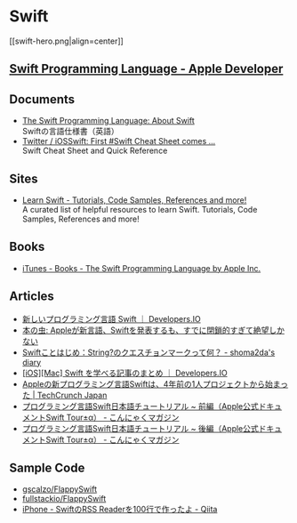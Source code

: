 # Swift

[[swift-hero.png|align=center]]

## [Swift Programming Language - Apple Developer](https://developer.apple.com/swift/)

## Documents

- [The Swift Programming Language: About Swift](https://developer.apple.com/library/prerelease/ios/documentation/Swift/Conceptual/Swift_Programming_Language/index.html)  
  Swiftの言語仕様書（英語）
- [Twitter / iOSSwift: First #Swift Cheat Sheet comes ...](https://twitter.com/iOSSwift/status/473768737561391105)  
  Swift Cheat Sheet and Quick Reference

## Sites

- [Learn Swift - Tutorials, Code Samples, References and more!](http://www.learnswift.tips/)  
  A curated list of helpful resources to learn Swift. Tutorials, Code Samples, References and more!

## Books

- [iTunes - Books - The Swift Programming Language by Apple Inc.](https://itunes.apple.com/us/book/the-swift-programming-language/id881256329?mt=11)

## Articles

- [新しいプログラミング言語 Swift ｜ Developers.IO](http://dev.classmethod.jp/smartphone/swift/)
- [本の虫: Appleが新言語、Swiftを発表するも、すでに閉鎖的すぎて絶望しかない](http://cpplover.blogspot.jp/2014/06/appleswift.html)
- [Swiftことはじめ：String?のクエスチョンマークって何？ - shoma2da's diary](http://shoma2da.hatenablog.com/entry/2014/06/03/233312)
- [[iOS][Mac] Swift を学べる記事のまとめ ｜ Developers.IO](http://dev.classmethod.jp/smartphone/iphone/learn-swift/)
- [Appleの新プログラミング言語Swiftは、4年前の1人プロジェクトから始まった | TechCrunch Japan](http://jp.techcrunch.com/2014/06/05/20140604apples-new-programming-language-has-been-in-development-for-nearly-four-years/)
- [プログラミング言語Swift日本語チュートリアル ~ 前編（Apple公式ドキュメントSwift Tour±α） - こんにゃくマガジン](http://xavier.hateblo.jp/entry/2014/06/12/223346)
- [プログラミング言語Swift日本語チュートリアル ~ 後編（Apple公式ドキュメントSwift Tour±α） - こんにゃくマガジン](http://xavier.hateblo.jp/entry/2014/06/14/201418)

## Sample Code

- [gscalzo/FlappySwift](https://github.com/gscalzo/FlappySwift)  
- [fullstackio/FlappySwift](https://github.com/fullstackio/FlappySwift)
- [iPhone - SwiftのRSS Readerを100行で作ったよ - Qiita](http://qiita.com/susieyy/items/749c4ac5d82d765c12c6)
